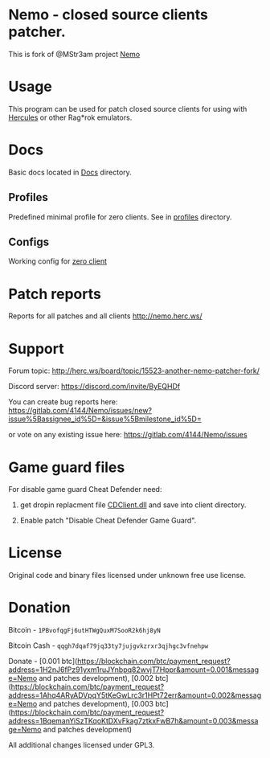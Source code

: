 # Nemo - closed source clients patcher.

This is fork of @MStr3am project [Nemo](https://github.com/MStr3am/NEMO)

# Usage

This program can be used for patch closed source clients for using with [Hercules](https://github.com/herculesws/hercules/) or other Rag*rok emulators.

# Docs

Basic docs located in [Docs](Docs) directory.

## Profiles

Predefined minimal profile for zero clients. See in [profiles](profiles) directory.

## Configs

Working config for [zero client](configs/zero/)

# Patch reports

Reports for all patches and all clients http://nemo.herc.ws/

# Support

Forum topic: http://herc.ws/board/topic/15523-another-nemo-patcher-fork/

Discord server: https://discord.com/invite/ByEQHDf

You can create bug reports here: https://gitlab.com/4144/Nemo/issues/new?issue%5Bassignee_id%5D=&issue%5Bmilestone_id%5D=

or vote on any existing issue here: https://gitlab.com/4144/Nemo/issues

# Game guard files

For disable game guard Cheat Defender need:

1. get dropin replacment file [CDClient.dll](Input/CDClient.dll) and save into client directory.

2. Enable patch "Disable Cheat Defender Game Guard".

# License

Original code and binary files licensed under unknown free use license.

# Donation

Bitcoin - ``1PBvofqgFj6utHTWgQuxM7SooR2k6hj8yN``

Bitcoin Cash - ``qqgh7dqaf79jq33ty7jujgvkzrxr3qjhgc3vfnehpw``

Donate - [0.001 btc](https://blockchain.com/btc/payment_request?address=1H2nJ6fPz91yxm1ruJYnbpq82wvjT7Hppr&amount=0.001&message=Nemo and patches development),
[0.002 btc](https://blockchain.com/btc/payment_request?address=1Ahq4ARyADVpqY5tKeGwLrc3r1HPt72err&amount=0.002&message=Nemo and patches development),
[0.003 btc](https://blockchain.com/btc/payment_request?address=1BqemanYiSzTKqoKtDXvFkag7ztkxFwB7h&amount=0.003&message=Nemo and patches development)

All additional changes licensed under GPL3.
